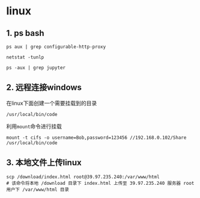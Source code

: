 # linux

## 1. ps bash
```
ps aux | grep configurable-http-proxy
```

```
netstat -tunlp
```

```
ps -aux | grep jupyter
```

## 2. 远程连接windows
在linux下面创建一个需要挂载到的目录
```
/usr/local/bin/code
```

利用`mount`命令进行挂载
```
mount -t cifs -o username=Bob,password=123456 //192.168.0.102/Share /usr/local/bin/code
```

## 3. 本地文件上传linux
```
scp /download/index.html root@39.97.235.240:/var/www/html
# 该命令将本地 /download 目录下 index.html 上传至 39.97.235.240 服务器 root 用户下 /var/www/html 目录
```
